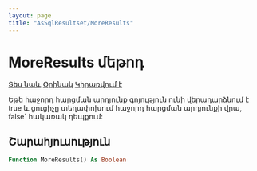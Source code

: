 ```yaml
---
layout: page
title: "AsSqlResultset/MoreResults"
---
```



# MoreResults մեթոդ

[Տես նաև](../AsSqlResultset.md) [Օրինակ](../../Examples/AsSqlResultset.md) [Կիրառվում է](../AsSqlResultset.md)

Եթե հաջորդ հարցման արդյունք գոյություն ունի վերադարձնում է true և ցուցիչը տեղափոխում հաջորդ հարցման արդյունքի վրա, false\` հակառակ դեպքում:

## Շարահյուսություն

``` vb
Function MoreResults() As Boolean
```

